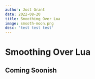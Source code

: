 ```yaml
---
author: Jost Grant
date: 2022-08-20
title: Smoothing Over Lua
image: smooth-moon.png
desc: "test test test"
---
```


# Smoothing Over Lua
## Coming Soonish
